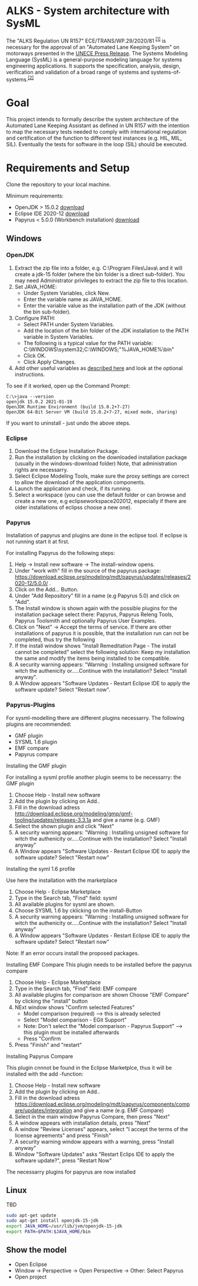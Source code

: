 ALKS - System architecture with SysML
=============================

The "ALKS Regulation UN R157" ECE/TRANS/WP.29/2020/81 <sup>[[1]](https://undocs.org/ECE/TRANS/WP.29/2020/81)</sup>  is necessary for the approval of an "Automated Lane Keeping System" on motorways presented in the [UNECE Press Release](https://www.unece.org/info/media/presscurrent-press-h/transport/2020/un-regulation-on-automated-lane-keeping-systems-is-milestone-for-safe-introduction-of-automated-vehicles-in-traffic/doc.html).
The Systems Modeling Language (SysML) is a general-purpose modeling language for systems engineering applications. It supports the specification, analysis, design, verification and validation of a broad range of systems and systems-of-systems.<sup>[[2]](https://en.wikipedia.org/wiki/Systems_Modeling_Language)</sup>

# Goal
This project intends to formally describe the system architecture of the Automated Lane Keeping Assistant as defined in UN R157 with the intention to map the necessary tests needed to comply with international regulation and certification of the function to different test instances (e.g. HIL, MIL, SIL). Eventually the tests for software in the loop (SIL) should be executed.

# Requirements and Setup
Clone the repository to your local machine.

Minimum requirements:
- OpenJDK > 15.0.2 [download](https://download.java.net/java/GA/jdk15.0.2/0d1cfde4252546c6931946de8db48ee2/7/GPL/openjdk-15.0.2_windows-x64_bin.zip)
- Eclipse IDE 2020-12 [download](https://www.eclipse.org/downloads/download.php?file=/oomph/epp/2020-12/R/eclipse-inst-jre-win64.exe)
- Papyrus < 5.0.0 (Workbench installation) [download](https://download.eclipse.org/modeling/mdt/papyrus/updates/releases/2020-12/5.0.0/)

## Windows

### OpenJDK
1. Extract the zip file into a folder, e.g. C:\Program Files\Java\ and it will create a jdk-15 folder (where the bin folder is a direct sub-folder). You may need Administrator privileges to extract the zip file to this location.
2. Set JAVA_HOME:
    - Under System Variables, click New.
    - Enter the variable name as JAVA_HOME.
    - Enter the variable value as the installation path of the JDK (without the bin sub-folder).
3. Configure PATH:
    - Select PATH under System Variables.
    - Add the location of the bin folder of the JDK installation to the PATH variable in System Variables.
    - The following is a typical value for the PATH variable: C:\WINDOWS\system32;C:\WINDOWS;"%JAVA_HOME%\bin"
    - Click OK.
    - Click Apply Changes.
4. Add other useful variables as [described here](https://stackoverflow.com/a/26640589/2883130) and look at the optional instructions.

To see if it worked, open up the Command Prompt:
~~~
C:\>java --version
openjdk 15.0.2 2021-01-19
OpenJDK Runtime Environment (build 15.0.2+7-27)
OpenJDK 64-Bit Server VM (build 15.0.2+7-27, mixed mode, sharing)
~~~

If you want to uninstall - just undo the above steps.

### Eclipse

1. Download the Eclipse Installation Package.
2. Run the installation by clicking on the downloaded installation package (usually in the windows-download folder) Note, that administration rights are necessarry.
3. Select Eclipse Modeling Tools, make sure the proxy settings are correct to allow the download of the application components.
4. Launch the application and check, if its running.
5. Select a workspace (you can use the default folder or can browse and create a new one, e.g eclipseworkspace202012, especially if there are older installations of eclipss choose a new one).

### Papyrus

Installation of papyrus and plugins are done in the eclipse tool. If eclipse is not running start it at first.

For installing Papyrus do the following steps:

1. Help -> Install new software -> The install-window opens.
2. Under "work with" fill in the source of the papyrus package: https://download.eclipse.org/modeling/mdt/papyrus/updates/releases/2020-12/5.0.0/ .
3. Click on the Add... Button.
4. Under "Add Repository" fill in a name (e.g Papyrus 5.0) and click on "Add".
5. The Install window is shown again with the possible plugins for the installation package select there: Papyrus, Papyrus Releng Tools, Papyrus Toolsmith and optionally Papyrus User Examples.
6. Click on "Next" -> Accept the terms of service.
If there are other installations of papyrus it is possible, that the installation run can not be completed, thus try the following
7. If the install window shows "Install Remeditation Page - The install cannot be completed" select the following solution: Keep my installation the same and modify the items being installed to be compatible.
8. A security warning appears: "Warning : Installing unsigned software for witch the authenicity or.....Continue with the installation? Select "Install anyway".
9. A Window appears "Software Updates - Restart Eclipse IDE to apply the software update? Select "Restart now".

### Papyrus-Plugins

For sysml-modelling there are different plugins necessarry.
The following plugins are recommended:
- GMF plugin
- SYSML 1.6 plugin
- EMF compare
- Papyrus compare

Installing the GMF plugin

For installing a sysml profile another plugin seems to be necessarry: the GMF plugin
1. Choose Help - Install new software
2. Add the plugin by clicking on Add.. 
3. Fill in the download adress http://download.eclipse.org/modeling/gmp/gmf-tooling/updates/releases-3.3.1a and give a name (e.g. GMF)
4. Select the shown plugin and click "Next"
5. A security warning appears: "Warning : Installing unsigned software for witch the authenicity or.....Continue with the installation? Select "Install anyway"
6. A Window appears "Software Updates - Restart Eclipse IDE to apply the software update? Select "Restart now"


Installing the syml 1.6 profile

Use here the installation with the marketplace
1. Choose Help - Eclipse Marketplace
2. Type in the Search tab, "Find" field: sysml
3. All available plugins for sysml are shown. 
4. Choose SYSML 1.6 by cklicking on the install-Button
5. A security warning appears: "Warning : Installing unsigned software for witch the authenicity or.....Continue with the installation? Select "Install anyway"
6. A Window appears "Software Updates - Restart Eclipse IDE to apply the software update? Select "Restart now"

Note: If an error occurs install the proposed packages.

Installing EMF Compare
This plugin needs to be installed before the papyrus compare

1. Choose Help - Eclipse Marketplace
2. Type in the Search tab, "Find" field: EMF compare
3. All available plugins for comparison are shown Choose "EMF Compare" by clicking the "install" button
4. NExt window shows "Confirm selected Features" 
   - Model comparison (required) --> this is already selected
   - Select "Model comparison - EGit Support"
   - Note: Don't select the "Model comparison - Papyrus Support" --> this plugin must be installed afterwards
   - Press "Confirm
5. Press "Finish" and "restart"

Installing Papyrus Compare

This plugin cnnnot be found in the Eclipse Marketplce, thus it will be installed with the add -function:

1. Choose Help - Install new software
2. Add the plugin by clicking on Add.. 
3. Fill in the download adress https://download.eclipse.org/modeling/mdt/papyrus/components/compare/updates/integration and give a name (e.g. EMF Compare)
4. Select in the main window Papyrus Compare, then press "Next"
5. A window appears with installation details, press "Next"
6. A window "Review Licenses" appears, select "I accept the terms of the license agreements" and press "Finish"
7. A security warning window appears with a warning, press "Install anyway"
8. Window "Software Updates" asks "Restart Eclips IDE to apply the software update?", press "Restart Now"

The necessarry plugins for papyrus are now installed


## Linux
TBD

```bash
sudo apt-get update
sudo apt-get install openjdk-15-jdk
export JAVA_HOME=/usr/lib/jvm/openjdk-15-jdk
export PATH=$PATH:$JAVA_HOME/bin
```

## Show the model

- Open Eclipse
- Window -> Perspective -> Open Perspective -> Other: Select Papyrus
- Open project
